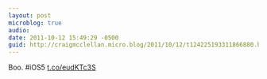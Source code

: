 ```yaml
---
layout: post
microblog: true
audio: 
date: 2011-10-12 15:49:29 -0500
guid: http://craigmcclellan.micro.blog/2011/10/12/t124225193311866880.html
---
```

Boo. #iOS5 [t.co/eudKTc3S](http://t.co/eudKTc3S)
